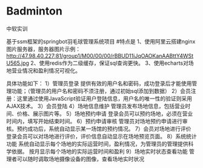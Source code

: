# Badminton
中软实训

基于ssm框架的springbot羽毛球管理系统项目 #特点是 1、使用阿里云搭建nginx图片服务器，服务器图片示例：http://47.98.40.227:81/group1/M00/00/00/rBBUD11iJqOAOKanAABttY4WStU565.jpg 2、使用redis作为二级缓存，保证sql查询更快。 3、使用echarts对场地营业情况和盈利情况可视化。

具体功能如下： 1）管理员登录 提供有效的用户名和密码，成功登录后才能使用管理功能；（管理员的用户名和密码不须注册，通过初始sql添加到数据） 2）会员注册：这里通过使用JavaScript验证用户登陆信息，用户名的唯一性的验证则采用AJAX技术。 3）会员登陆 4）场地信息维护 管理员发布场地信息，包括营业时间、价格、展示图片等。 5）场地预约申请 登录会员可以预约场地，必须在营业时间内，填写开始结束时间。 6）预约申请审核 管理员对场地预约申请进行审核。预约成功后，系统自动显示某一场馆的预约情况。 7）会员对场地进行评价 登录会员可以对场地进行评价，评价信息自动显示在场地预览页面。 8）系统统计功能 系统自动显示每个场地的实际运营时间，盈利情况，为管理员的管理提供科学依据。 按月显示每个场地的实际运营时间和盈利 9）场地实时状态查看功能 管理者可以随时调取场地摄像设备的图像，查看场地实时状况
